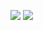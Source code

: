 ![](../../images/2016年11月/wj-11-25-第047封信丨巴菲特午餐都聊些什么（三）.jpg)
![](../../images/2016年11月/wj-11-25-第047封信丨巴菲特午餐都聊些什么（三）2.jpg)
